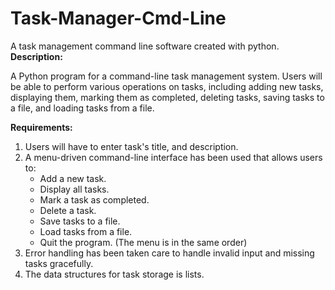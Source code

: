 # Task-Manager-Cmd-Line
A task management command line software created with python.
**Description:**

A Python program for a command-line task management system. Users will be able to perform various operations on tasks, including adding new tasks, displaying them, marking them as completed, deleting tasks, saving tasks to a file, and loading tasks from a file.

**Requirements:**

1. Users will have to enter task's title, and description.
1. A menu-driven command-line interface has been used that allows users to:
    - Add a new task.
    - Display all tasks.
    - Mark a task as completed.
    - Delete a task.
    - Save tasks to a file.
    - Load tasks from a file.
    - Quit the program.
    (The menu is in the same order)
3. Error handling has been taken care to handle invalid input and missing tasks gracefully.
4. The data structures for task storage is lists.
